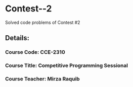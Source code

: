 # Contest--2
Solved code problems of Contest #2

## Details:
### Course Code: CCE-2310
### Course Title: Competitive Programming Sessional
### Course Teacher: Mirza Raquib
